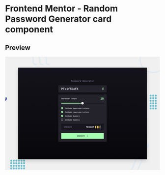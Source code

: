 # Frontend Mentor - Random Password Generator card component


## Preview

![Design preview for the Random Password Generator component coding challenge](./preview.jpg)

